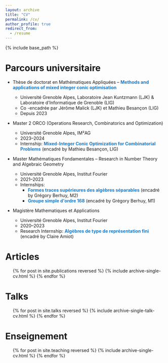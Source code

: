 ```yaml
---
layout: archive
title: "CV"
permalink: /cv/
author_profile: true
redirect_from:
  - /resume
---
```

{% include base_path %}

Parcours universitaire
======
* Thèse de doctorat en Mathématiques Appliquées – <strong style="color: #197ac9;">Methods and applications of mixed integer conic optimisation</strong>
  * Université Grenoble Alpes, Laboratoire Jean Kuntzmann (LJK) & Laboratoire d'Informatique de Grenoble (LIG)
  * Co -encadrée par Jérôme Malick (LJK) et Mathieu Besançon (LIG)
  * Depuis 2023

* Master 2 ORCO (Operations Research, Combinatorics and Optimization)
  * Université Grenoble Alpes, IM²AG
  * 2023–2024
  * Internship: <strong style="color: #197ac9;">Mixed-Integer Conic Optimization for Combinatorial Problems</strong> (encadré by Mathieu Besançon, LIG)

* Master Mathématiques Fondamentales – Research in Number Theory and Algebraic Geometry 
  * Université Grenoble Alpes, Institut Fourier
  * 2021–2023
  * Internships:
    * <strong style="color: #197ac9;">Formes traces supérieures des algèbres séparables</strong> (encadré by Grégory Berhuy, M2)
    * <strong style="color: #197ac9;">Groupe simple d'ordre 168</strong> (encadré by Grégory Berhuy, M1)

* Magistère Mathematiques et Applications
  * Université Grenoble Alpes, Institut Fourier
  * 2020–2023
  * Research Internship: <strong style="color: #197ac9;">Algèbres de type de représentation fini</strong> (encadré by Claire Amiot)

Articles
======
  <ul>{% for post in site.publications reversed %}
    {% include archive-single-cv.html %}
  {% endfor %}</ul>

Talks
======
  <ul>{% for post in site.talks reversed %}
    {% include archive-single-talk-cv.html %}
  {% endfor %}</ul>

Enseignement
======
  <ul>{% for post in site.teaching reversed %}
    {% include archive-single-cv.html %}
  {% endfor %}</ul>